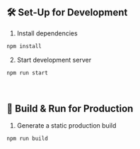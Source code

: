 ## 🛠️ Set-Up for Development

1. Install dependencies

```sh
npm install
```

2. Start development server

```sh
npm run start
```

<br>

## 🚀 Build & Run for Production

1. Generate a static production build

```sh
npm run build
```